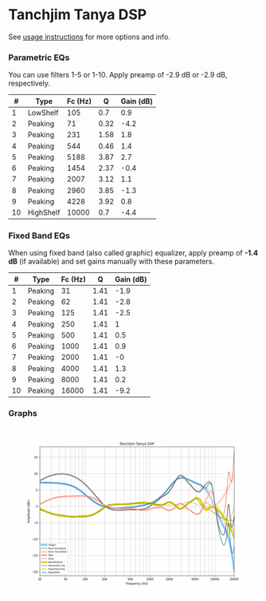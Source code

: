 # Tanchjim Tanya DSP
See [usage instructions](https://github.com/jaakkopasanen/AutoEq#usage) for more options and info.

### Parametric EQs
You can use filters 1-5 or 1-10. Apply preamp of -2.9 dB or -2.9 dB, respectively.

|   # | Type      |   Fc (Hz) |    Q |   Gain (dB) |
|-----|-----------|-----------|------|-------------|
|   1 | LowShelf  |       105 | 0.7  |         0.9 |
|   2 | Peaking   |        71 | 0.32 |        -4.2 |
|   3 | Peaking   |       231 | 1.58 |         1.8 |
|   4 | Peaking   |       544 | 0.46 |         1.4 |
|   5 | Peaking   |      5188 | 3.87 |         2.7 |
|   6 | Peaking   |      1454 | 2.37 |        -0.4 |
|   7 | Peaking   |      2007 | 3.12 |         1.1 |
|   8 | Peaking   |      2960 | 3.85 |        -1.3 |
|   9 | Peaking   |      4228 | 3.92 |         0.8 |
|  10 | HighShelf |     10000 | 0.7  |        -4.4 |

### Fixed Band EQs
When using fixed band (also called graphic) equalizer, apply preamp of **-1.4 dB** (if available) and set gains manually with these parameters.

|   # | Type    |   Fc (Hz) |    Q |   Gain (dB) |
|-----|---------|-----------|------|-------------|
|   1 | Peaking |        31 | 1.41 |        -1.9 |
|   2 | Peaking |        62 | 1.41 |        -2.8 |
|   3 | Peaking |       125 | 1.41 |        -2.5 |
|   4 | Peaking |       250 | 1.41 |         1   |
|   5 | Peaking |       500 | 1.41 |         0.5 |
|   6 | Peaking |      1000 | 1.41 |         0.9 |
|   7 | Peaking |      2000 | 1.41 |        -0   |
|   8 | Peaking |      4000 | 1.41 |         1.3 |
|   9 | Peaking |      8000 | 1.41 |         0.2 |
|  10 | Peaking |     16000 | 1.41 |        -9.2 |

### Graphs
![](./Tanchjim%20Tanya%20DSP.png)
